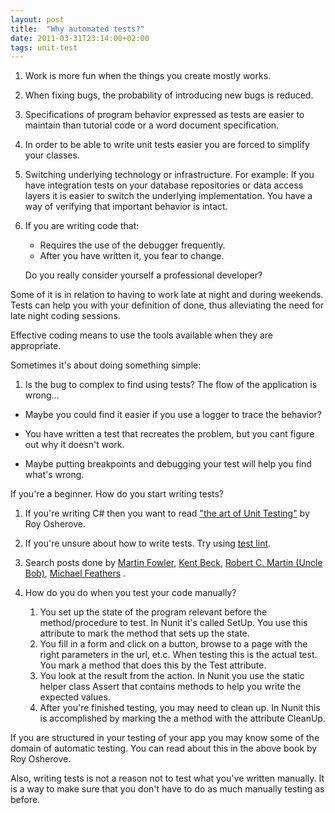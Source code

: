 ```yaml
---
layout: post
title:  "Why automated tests?"
date: 2011-03-31T23:14:00+02:00
tags: unit-test
---
```


1. Work is more fun when the things you create mostly works.
2. When fixing bugs, the probability of introducing new bugs is reduced.
3. Specifications of program behavior expressed as tests are easier to maintain than tutorial code or a word document specification.
4. In order to be able to write unit tests easier you are forced to simplify your classes. 
5. Switching underlying technology or infrastructure. For example: If you have integration tests on your database repositories or data access layers it is easier to switch the underlying implementation. You have a way of verifying that important behavior is intact.
6. If you are writing code that:
    * Requires the use of the debugger frequently.
    * After you have written it, you fear to change.

    Do you really consider yourself a professional developer?

Some of it is in relation to having to work late at night and during weekends. Tests can help you with your definition of done, thus alleviating the need for late night coding sessions.

Effective coding means to use the tools available when they are appropriate.

Sometimes it's about doing something simple:

1. Is the bug to complex to find using tests? The flow of the application is wrong...

* Maybe you could find it easier if you use a logger to trace the behavior?

* You have written a test that recreates the problem, but you cant figure out why it doesn't work.

* Maybe putting breakpoints and debugging your test will help you find what's wrong.

If you're a beginner. How do you start writing tests?

1. If you're writing C# then you want to read ["the art of Unit Testing"](http://www.amazon.com/Art-Unit-Testing-Examples-Net/dp/1933988274) by Roy Osherove.
2. If you're unsure about how to write tests. Try using [test lint](http://www.typemock.com/test-lint).
3. Search posts done by [Martin Fowler](http://martinfowler.com/), [Kent Beck](http://www.threeriversinstitute.org/blog/), [Robert C. Martin (Uncle Bob)](http://cleancoder.posterous.com/), [Michael Feathers](http://michaelfeathers.typepad.com/michael_feathers_blog/) .
4. How do you do when you test your code manually?

    1. You set up the state of the program relevant before the method/procedure to test. In Nunit it's called SetUp. You use this attribute to mark the method that sets up the state.
    2. You fill in a form and click on a button, browse to a page with the right parameters in the url, et.c. When testing this is the actual test. You mark a method that does this by the Test attribute.
    3. You look at the result from the action. In Nunit you use the static helper class Assert that contains methods to help you write the expected values.
    4. After you're finished testing, you may need to clean up. In Nunit this is accomplished by marking the a method with the attribute CleanUp.

If you are structured in your testing of your app you may know some of the domain of automatic testing. You can read about this in the above book by Roy Osherove.

Also, writing tests is not a reason not to test what you've written manually. It is a way to make sure that you don't have to do as much manually testing as before.